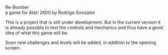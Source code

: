 
Re-Bomber  
a game for Atari 2600 by Rodrigo Gonzales

This is a project that is still under development. But in the current version it is already possible to test the controls and mechanics and thus have a good idea of ​​what this game will be.

Soon new challenges and levels will be added, in addition to the opening screen.
